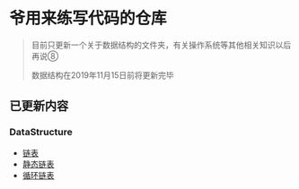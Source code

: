 # 爷用来练写代码的仓库
> 目前只更新一个关于数据结构的文件夹，有关操作系统等其他相关知识以后再说⑧
>
> 数据结构在2019年11月15日前将更新完毕

## 已更新内容

### DataStructure

- [链表](https://github.com/thatwys/DataStructurePractice/blob/master/DataStructure/linklist.c)
- [静态链表](https://github.com/thatwys/DataStructurePractice/blob/master/DataStructure/StaticLinkList.c)
- [循环链表](https://github.com/thatwys/DataStructurePractice/blob/master/DataStructure/CircleLinkList.c)

